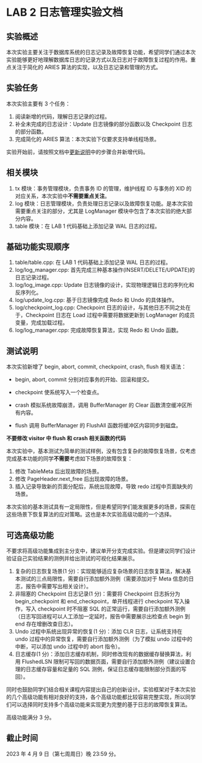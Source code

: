 # LAB 2 日志管理实验文档

## 实验概述

本次实验主要关注于数据库系统的日志记录及故障恢复功能，希望同学们通过本次实验能够更好地理解数据库日志的记录方式以及日志对于故障恢复过程的作用。重点关注于简化的 ARIES 算法的实现，以及日志记录和管理的方式。

## 实验任务

本次实验主要有 3 个任务：

1. 阅读新增的代码，理解日志记录的过程。
2. 补全未完成的日志设计：Update 日志镜像的部分函数以及 Checkpoint 日志的部分函数。
3. 完成简化的 ARIES 算法：本次实验下仅要求支持单线程场景。

实验开始前，请按照文档中[更新说明](https://thu-db.github.io/dbtrain-tutorial/intro.html#%E6%9B%B4%E6%96%B0%E8%AF%B4%E6%98%8E)中的步骤合并新增代码。

## 相关模块

1. tx 模块：事务管理模块，负责事务 ID 的管理，维护线程 ID 与事务的 XID 的对应关系，本次实验中**不需要重点关注**。
2. log 模块：日志管理模块，负责处理日志记录以及故障恢复功能。是本次实验需要重点关注的部分，尤其是 LogManager 模块中包含了本次实验的绝大部分内容。
3. table 模块：在 LAB 1 代码基础上添加记录 WAL 日志的过程。

## 基础功能实现顺序

1. table/table.cpp: 在 LAB 1 代码基础上添加记录 WAL 日志的过程。
2. log/log_manager.cpp: 首先完成三种基本操作(INSERT/DELETE/UPDATE)的日志记录过程。
3. log/log_image.cpp: Update 日志镜像的设计，实现物理逻辑日志的序列化和反序列化。
4. log/update_log.cpp: 基于日志镜像完成 Redo 和 Undo 的具体操作。
5. log/checkpoint_log.cpp: Checkpoint 日志的设计，与其他日志不同之处在于，Checkpoint 日志在 Load 过程中需要将数据更新到 LogManager 的成员变量，完成加载过程。
6. log/log_manager.cpp: 完成故障恢复算法，实现 Redo 和 Undo 函数。

## 测试说明

本次实验新增了 begin, abort, commit, checkpoint, crash, flush 相关语法：

-   begin, abort, commit 分别对应事务的开始、回滚和提交。

-   checkpoint 使系统写入一个检查点。

-   crash 模拟系统故障崩溃，调用 BufferManager 的 Clear 函数清空缓冲区所有内容。

-   flush 调用 BufferManager 的 FlushAll 函数将缓冲区内容同步到磁盘。

**不要修改 visitor 中 flush 和 crash 相关函数的代码**

本次实验中，基本测试为简单的测试样例，没有包含复杂的故障恢复场景，仅考虑完成基本功能的同学**不需要**考虑如下场景的故障恢复：

1. 修改 TableMeta 后出现故障的场景。
2. 修改 PageHeader.next_free 后出现故障的场景。
3. 插入记录导致新的页面分配后，系统出现故障，导致 redo 过程中页面缺失的场景。

本次实验的基本测试具有一定局限性，但是希望同学们能发掘更多的场景，探索在这些场景下恢复算法的应对策略。这也是本次实验高级功能的一个选择。

## 可选高级功能

不要求将高级功能集成到主分支中，建议单开分支完成实验。但是建议同学们设计验证自己实验结果的测例并给出测试的可视化结果展示。

1. 复杂的日志恢复场景(1 分)：实现能够适应复杂场景的日志恢复算法，解决基本测试的三点局限性，需要自行添加额外测例（需要添加对于 Meta 信息的日志，报告中需要写出相关设计）。
2. 非阻塞的 Checkpoint 日志记录(1 分)：需要将 Checkpoint 日志拆分为 begin_checkpoint 和 end_checkpoint，单开线程进行 checkpoint 写入操作，写入 checkpoint 时不阻塞 SQL 的正常运行，需要自行添加额外测例（日志写回进程可以人工添加一定延时，报告中需要展示出检查点 begin 到 end 存在增删改查日志）。
3. Undo 过程中系统出现异常的恢复(1 分)：添加 CLR 日志，让系统支持在 undo 过程中的异常恢复，需要自行添加额外测例（为了模拟 undo 过程中的中断，可以添加 undo 过程中的 abort 指令）。
4. 日志缓存(1 分)：添加日志缓存机制，同时修改现有的数据缓存替换算法，利用 FlushedLSN 限制可写回的数据页面，需要自行添加额外测例（建议设置合理的日志缓存容量和足量的 SQL 测例，保证日志缓存能限制部分页面的写回）。

同时也鼓励同学们结合相关课程内容提出自己的创新设计。实验框架对于本次实验的几个高级功能有相对良好的支持，各个高级功能都比较容易完整实现，所以同学们可以选择同时支持多个高级功能来实现更为完整的基于日志的故障恢复算法。

高级功能满分 3 分。

## 截止时间

2023 年 4 月 9 日（第七周周日）晚 23:59 分。
